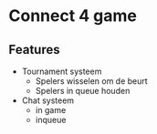 # Connect 4 game

## Features

- Tournament systeem
  - Spelers wisselen om de beurt
  - Spelers in queue houden
- Chat systeem
  - in game
  - inqueue
